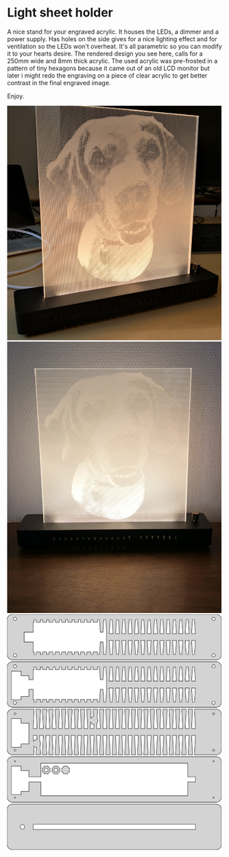 # Light sheet holder 
A nice stand for your engraved acrylic. It houses the LEDs, a dimmer and a power supply. Has holes on the side gives for a nice lighting effect and for ventilation so the LEDs won't overheat. It's all parametric so you can modify it to your hearts desire. 
The rendered design you see here, calls for a 250mm wide and 8mm thick acrylic. The used acrylic was pre-frosted in a pattern of tiny hexagons because it came out of an old LCD monitor but later i might redo the engraving on a piece of clear acrylic to get better contrast in the final engraved image. 

Enjoy.

<img src="img1.jpg" alt="drawing" width="500"/>

<img src="img2.jpg" alt="drawing" width="500"/>

<img src="lightSheetHolder.svg" alt="drawing" width="500"/>
